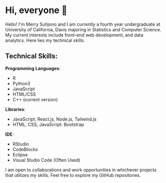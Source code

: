 # Hi, everyone 👋

Hello! I'm Merry Sutijono and I am currently a fourth year undergraduate at University of California, Davis majoring in Statistics and Computer Science. My current interests include front-end web development, and data analytics. Here lies my technical skills. 

## Technical Skills:
**Programming Languages**: 
- R
- Python3
- JavaScript
- HTML/CSS
- C++ (current version)

**Libraries**:
- JavaScript: React.js, Node.js, Tailwind.js
- HTML, CSS, JavaScript: Bootstrap

**IDE**:
- RStudio
- CodeBlocks
- Eclipse
- Visual Studio Code (Often Used)

I am open to collaborations and work opportunities in whichever projects that utilizes my skills. Feel free to explore my GitHub repositories.
